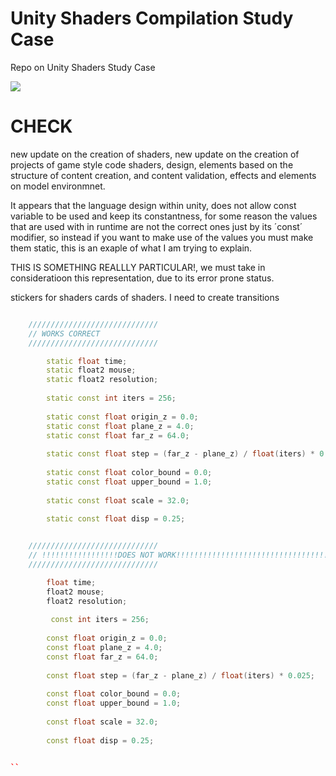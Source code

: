 # Unity Shaders Compilation Study Case
Repo on Unity Shaders Study Case

![](InGameShaders.gif)

# CHECK

new update on the creation of shaders, new update on the creation of projects of game style code shaders, design, elements based on the structure of content creation, and content validation, effects and elements on model environmnet.


It appears that the language design within unity, does not allow const variable to be used and keep its constantness, for some reason the values that are used with in runtime are not the correct ones just by its ´const´ modifier, so instead if you want to make use of the values you must make them static, this is an exaple of what I am trying to explain.


THIS IS SOMETHING REALLLY PARTICULAR!, we must take in consideratioon this representation, due to its error prone status.


stickers for shaders
cards of shaders.
I need to create transitions 

```c++

    /////////////////////////////
    // WORKS CORRECT
    /////////////////////////////

        static float time;
        static float2 mouse;
        static float2 resolution;
        
        static const int iters = 256;
        
        static const float origin_z = 0.0;
        static const float plane_z = 4.0;
        static const float far_z = 64.0;
        
        static const float step = (far_z - plane_z) / float(iters) * 0.025;
        
        static const float color_bound = 0.0;
        static const float upper_bound = 1.0;
        
        static const float scale = 32.0;
        
        static const float disp = 0.25;
```

``` c++

    /////////////////////////////
    // !!!!!!!!!!!!!!!!!DOES NOT WORK!!!!!!!!!!!!!!!!!!!!!!!!!!!!!!!!!!!
    /////////////////////////////

        float time;
        float2 mouse;
        float2 resolution;
        
         const int iters = 256;
        
        const float origin_z = 0.0;
        const float plane_z = 4.0;
        const float far_z = 64.0;
        
        const float step = (far_z - plane_z) / float(iters) * 0.025;
        
        const float color_bound = 0.0;
        const float upper_bound = 1.0;
        
        const float scale = 32.0;
        
        const float disp = 0.25;


``